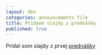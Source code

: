 ```yaml
---
layout: dbs
categories: announcements file
title: Pridané slajdy z prednášky
published: true
---
```

Pridal som slajdy z prvej [prednášky](/lectures/)
